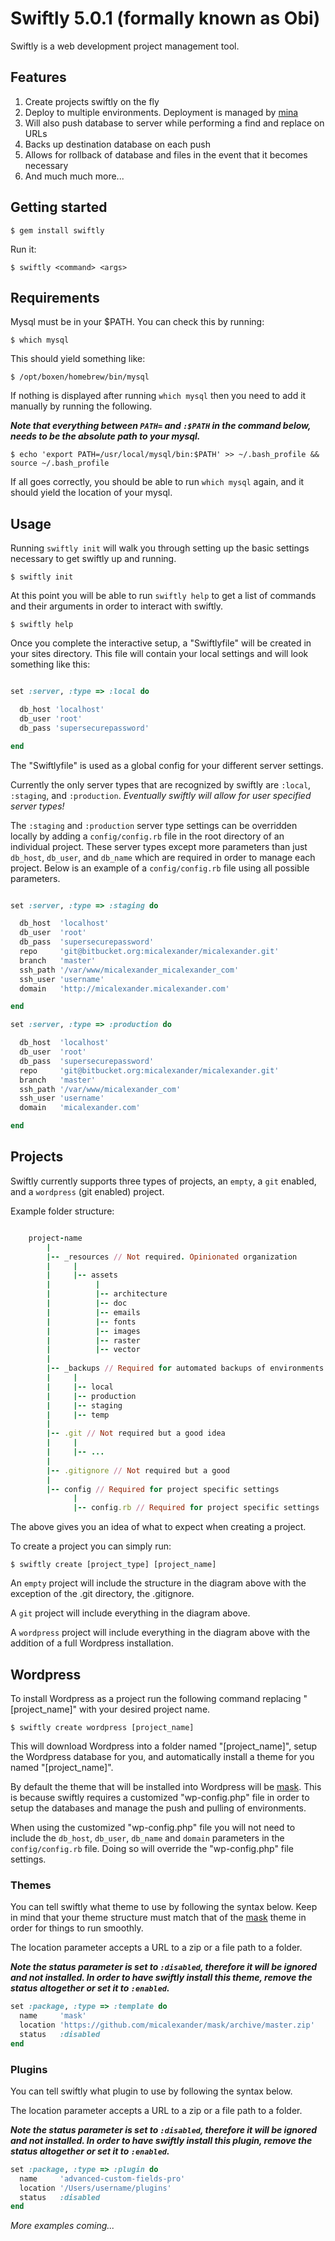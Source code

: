# Swiftly 5.0.1 (formally known as Obi)

Swiftly is a web development project management tool.

## Features

1. Create projects swiftly on the fly
2. Deploy to multiple environments. Deployment is managed by [mina](https://github.com/mina-deploy/mina)
3. Will also push database to server while performing a find and replace on URLs
4. Backs up destination database on each push
5. Allows for rollback of database and files in the event that it becomes necessary
6. And much much more...

## Getting started

    $ gem install swiftly

Run it:

    $ swiftly <command> <args>

## Requirements

Mysql must be in your $PATH. You can check this by running:

    $ which mysql

This should yield something like:

    $ /opt/boxen/homebrew/bin/mysql

If nothing is displayed after running `which mysql` then you need to add it manually by running the following.

***Note that everything between `PATH=` and `:$PATH` in the command below, needs to be the absolute path to your mysql.***

    $ echo 'export PATH=/usr/local/mysql/bin:$PATH' >> ~/.bash_profile && source ~/.bash_profile

If all goes correctly, you should be able to run `which mysql` again, and it should yield the location of your mysql.

## Usage

Running `swiftly init` will walk you through setting up the basic settings necessary to get swiftly up and running.

    $ swiftly init

At this point you will be able to run `swiftly help` to get a list of commands and their arguments in order to interact with swiftly.

    $ swiftly help

Once you complete the interactive setup, a "Swiftlyfile" will be created in your sites directory. This file will contain your local settings and will look something like this:

~~~ruby

set :server, :type => :local do

  db_host 'localhost'
  db_user 'root'
  db_pass 'supersecurepassword'

end

~~~

The "Swiftlyfile" is used as a global config for your different server settings.

Currently the only server types that are recognized by swiftly are `:local`, `:staging`, and `:production`. *Eventually swiftly will allow for user specified server types!*

The `:staging` and `:production` server type settings can be overridden locally by adding a `config/config.rb` file in the root directory of an individual project. These server types except more parameters than just `db_host`, `db_user`, and `db_name` which are required in order to manage each project. Below is an example of a `config/config.rb` file using all possible parameters.

~~~ruby

set :server, :type => :staging do

  db_host  'localhost'
  db_user  'root'
  db_pass  'supersecurepassword'
  repo     'git@bitbucket.org:micalexander/micalexander.git'
  branch   'master'
  ssh_path '/var/www/micalexander_micalexander_com'
  ssh_user 'username'
  domain   'http://micalexander.micalexander.com'

end

set :server, :type => :production do

  db_host  'localhost'
  db_user  'root'
  db_pass  'supersecurepassword'
  repo     'git@bitbucket.org:micalexander/micalexander.git'
  branch   'master'
  ssh_path '/var/www/micalexander_com'
  ssh_user 'username'
  domain   'micalexander.com'

end

~~~

## Projects

Swiftly currently supports three types of projects, an `empty`, a `git` enabled, and a `wordpress` (git enabled) project.

Example folder structure:

~~~ruby

    project-name
        |
        |-- _resources // Not required. Opinionated organization
        |     |
        |     |-- assets
        |          |
        |          |-- architecture
        |          |-- doc
        |          |-- emails
        |          |-- fonts
        |          |-- images
        |          |-- raster
        |          |-- vector
        |
        |-- _backups // Required for automated backups of environments
        |     |
        |     |-- local
        |     |-- production
        |     |-- staging
        |     |-- temp
        |
        |-- .git // Not required but a good idea
        |     |
        |     |-- ...
        |
        |-- .gitignore // Not required but a good
        |
        |-- config // Required for project specific settings
              |
              |-- config.rb // Required for project specific settings
~~~

The above gives you an idea of what to expect when creating a project.

To create a project you can simply run:

    $ swiftly create [project_type] [project_name]

An `empty` project will include the structure in the diagram above with the exception of the .git directory, the .gitignore.

A `git` project will include everything in the diagram above.

A `wordpress` project will include everything in the diagram above with the addition of a full Wordpress installation.

## Wordpress

To install Wordpress as a project run the following command replacing "[project_name]" with your desired project name.

    $ swiftly create wordpress [project_name]

This will download Wordpress into a folder named "[project_name]", setup the Wordpress database for you, and automatically install a theme for you named "[project_name]".

By default the theme that will be installed into Wordpress will be [mask](https://github.com/micalexander/mask). This is because swiftly requires a customized "wp-config.php" file in order to setup the databases and manage the push and pulling of environments.

When using the customized "wp-config.php" file you will not need to include the `db_host`, `db_user`, `db_name` and `domain` parameters in the `config/config.rb` file. Doing so will override the "wp-config.php" file settings.

### Themes

You can tell swiftly what theme to use by following the syntax below. Keep in mind that your theme structure must match that of the [mask](https://github.com/micalexander/mask) theme in order for things to run smoothly.

The location parameter accepts a URL to a zip or a file path to a folder.

***Note the status parameter is set to `:disabled`, therefore it will be ignored and not installed. In order to have swiftly install this theme, remove the status altogether or set it to `:enabled`.***

~~~ruby
set :package, :type => :template do
  name     'mask'
  location 'https://github.com/micalexander/mask/archive/master.zip'
  status   :disabled
end
~~~

### Plugins

You can tell swiftly what plugin to use by following the syntax below.

The location parameter accepts a URL to a zip or a file path to a folder.

***Note the status parameter is set to `:disabled`, therefore it will be ignored and not installed. In order to have swiftly install this plugin, remove the status altogether or set it to `:enabled`.***

~~~ruby
set :package, :type => :plugin do
  name     'advanced-custom-fields-pro'
  location '/Users/username/plugins'
  status   :disabled
end
~~~

*More examples coming...*
